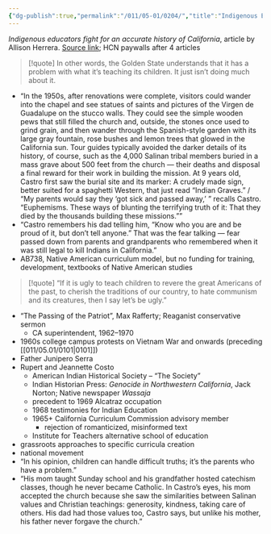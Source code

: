 ```yaml
---
{"dg-publish":true,"permalink":"/011/05-01/0204/","title":"Indigenous Educators","tags":["ETHNS350"],"noteIcon":"fallback","created":"2024-09-26T13:45:04.154-07:00","updated":"2024-09-26T15:29:16.914-07:00"}
---
```


*Indigenous educators fight for an accurate history of California*, article by Allison Herrera. [Source link](https://www.hcn.org/issues/51.7/tribal-affairs-indigenous-educators-fight-for-an-accurate-history-of-california-missions); HCN paywalls after 4 articles

> [!quote] In other words, the Golden State understands that it has a problem with what it’s teaching its children. It just isn’t doing much about it.

- “In the 1950s, after renovations were complete, visitors could wander into the chapel and see statues of saints and pictures of the Virgen de Guadalupe on the stucco walls. They could see the simple wooden pews that still filled the church and, outside, the stones once used to grind grain, and then wander through the Spanish-style garden with its large gray fountain, rose bushes and lemon trees that glowed in the California sun. Tour guides typically avoided the darker details of its history, of course, such as the 4,000 Salinan tribal members buried in a mass grave about 500 feet from the church — their deaths and disposal a final reward for their work in building the mission. At 9 years old, Castro first saw the burial site and its marker: A crudely made sign, better suited for a spaghetti Western, that just read “Indian Graves.” / “My parents would say they ‘got sick and passed away,’ ” recalls Castro. “Euphemisms. These ways of blunting the terrifying truth of it: That they died by the thousands building these missions.””
- “Castro remembers his dad telling him, “Know who you are and be proud of it, but don’t tell anyone.” That was the fear talking — fear passed down from parents and grandparents who remembered when it was still legal to kill Indians in California.”
- AB738, Native American curriculum model, but no funding for training, development, textbooks of Native American studies
> [!quote] “If it is ugly to teach children to revere the great Americans of the past, to cherish the traditions of our country, to hate communism and its creatures, then I say let’s be ugly.”
- “The Passing of the Patriot”, Max Rafferty; Reaganist conservative sermon
	- CA superintendent, 1962–1970
- 1960s college campus protests on Vietnam War and onwards (preceding [[011/05.01/0101\|0101]])
- Father Junipero Serra
- Rupert and Jeannette Costo
	- American Indian Historical Society – “The Society”
	- Indian Historian Press: _Genocide in Northwestern California_, Jack Norton; Native newspaper _Wassaja_
	- precedent to 1969 Alcatraz occupation
	- 1968 testimonies for Indian Education
	- 1965+ California Curriculum Commission advisory member
		- rejection of romanticized, misinformed text
	- Institute for Teachers alternative school of education
- grassroots approaches to specific curricula creation
- national movement
- “In his opinion, children can handle difficult truths; it’s the parents who have a problem.”
- “His mom taught Sunday school and his grandfather hosted catechism classes, though he never became Catholic. In Castro’s eyes, his mom accepted the church because she saw the similarities between Salinan values and Christian teachings: generosity, kindness, taking care of others. His dad had those values too, Castro says, but unlike his mother, his father never forgave the church.”